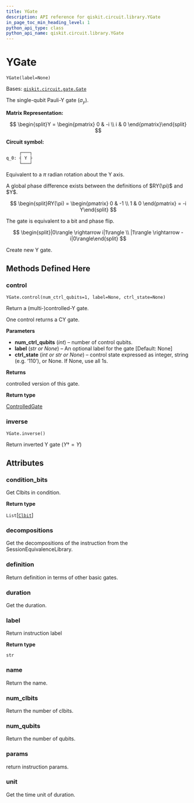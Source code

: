 ```yaml
---
title: YGate
description: API reference for qiskit.circuit.library.YGate
in_page_toc_min_heading_level: 1
python_api_type: class
python_api_name: qiskit.circuit.library.YGate
---
```


# YGate

<span id="qiskit.circuit.library.YGate" />

`YGate(label=None)`

Bases: [`qiskit.circuit.gate.Gate`](qiskit.circuit.Gate "qiskit.circuit.gate.Gate")

The single-qubit Pauli-Y gate ($\sigma_y$).

**Matrix Representation:**

$$
\begin{split}Y = \begin{pmatrix}
        0 & -i \\
        i & 0
    \end{pmatrix}\end{split}
$$

**Circuit symbol:**

```python
     ┌───┐
q_0: ┤ Y ├
     └───┘
```

Equivalent to a $\pi$ radian rotation about the Y axis.

<Admonition title="Note" type="note">
  A global phase difference exists between the definitions of $RY(\pi)$ and $Y$.

  $$
  \begin{split}RY(\pi) = \begin{pmatrix}
              0 & -1 \\
              1 & 0
            \end{pmatrix}
          = -i Y\end{split}
  $$
</Admonition>

The gate is equivalent to a bit and phase flip.

$$
\begin{split}|0\rangle \rightarrow i|1\rangle \\
|1\rangle \rightarrow -i|0\rangle\end{split}
$$

Create new Y gate.

## Methods Defined Here

### control

<span id="qiskit.circuit.library.YGate.control" />

`YGate.control(num_ctrl_qubits=1, label=None, ctrl_state=None)`

Return a (multi-)controlled-Y gate.

One control returns a CY gate.

**Parameters**

*   **num\_ctrl\_qubits** (*int*) – number of control qubits.
*   **label** (*str or None*) – An optional label for the gate \[Default: None]
*   **ctrl\_state** (*int or str or None*) – control state expressed as integer, string (e.g. ‘110’), or None. If None, use all 1s.

**Returns**

controlled version of this gate.

**Return type**

[ControlledGate](qiskit.circuit.ControlledGate "qiskit.circuit.ControlledGate")

### inverse

<span id="qiskit.circuit.library.YGate.inverse" />

`YGate.inverse()`

Return inverted Y gate ($Y{\dagger} = Y$)

## Attributes

<span id="qiskit.circuit.library.YGate.condition_bits" />

### condition\_bits

Get Clbits in condition.

**Return type**

`List`\[[`Clbit`](qiskit.circuit.Clbit "qiskit.circuit.classicalregister.Clbit")]

<span id="qiskit.circuit.library.YGate.decompositions" />

### decompositions

Get the decompositions of the instruction from the SessionEquivalenceLibrary.

<span id="qiskit.circuit.library.YGate.definition" />

### definition

Return definition in terms of other basic gates.

<span id="qiskit.circuit.library.YGate.duration" />

### duration

Get the duration.

<span id="qiskit.circuit.library.YGate.label" />

### label

Return instruction label

**Return type**

`str`

<span id="qiskit.circuit.library.YGate.name" />

### name

Return the name.

<span id="qiskit.circuit.library.YGate.num_clbits" />

### num\_clbits

Return the number of clbits.

<span id="qiskit.circuit.library.YGate.num_qubits" />

### num\_qubits

Return the number of qubits.

<span id="qiskit.circuit.library.YGate.params" />

### params

return instruction params.

<span id="qiskit.circuit.library.YGate.unit" />

### unit

Get the time unit of duration.

